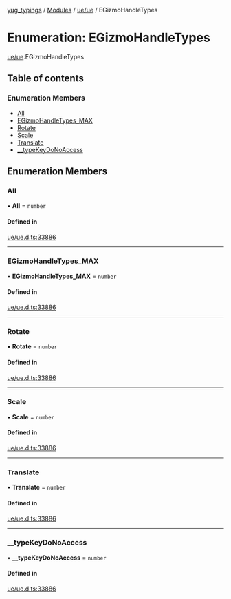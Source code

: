 [yug_typings](../README.md) / [Modules](../modules.md) / [ue/ue](../modules/ue_ue.md) / EGizmoHandleTypes

# Enumeration: EGizmoHandleTypes

[ue/ue](../modules/ue_ue.md).EGizmoHandleTypes

## Table of contents

### Enumeration Members

- [All](ue_ue.EGizmoHandleTypes.md#all)
- [EGizmoHandleTypes\_MAX](ue_ue.EGizmoHandleTypes.md#egizmohandletypes_max)
- [Rotate](ue_ue.EGizmoHandleTypes.md#rotate)
- [Scale](ue_ue.EGizmoHandleTypes.md#scale)
- [Translate](ue_ue.EGizmoHandleTypes.md#translate)
- [\_\_typeKeyDoNoAccess](ue_ue.EGizmoHandleTypes.md#__typekeydonoaccess)

## Enumeration Members

### All

• **All** = `number`

#### Defined in

[ue/ue.d.ts:33886](https://github.com/YugMetaverse/yug_typings/blob/b7d9b19/ue/ue.d.ts#L33886)

___

### EGizmoHandleTypes\_MAX

• **EGizmoHandleTypes\_MAX** = `number`

#### Defined in

[ue/ue.d.ts:33886](https://github.com/YugMetaverse/yug_typings/blob/b7d9b19/ue/ue.d.ts#L33886)

___

### Rotate

• **Rotate** = `number`

#### Defined in

[ue/ue.d.ts:33886](https://github.com/YugMetaverse/yug_typings/blob/b7d9b19/ue/ue.d.ts#L33886)

___

### Scale

• **Scale** = `number`

#### Defined in

[ue/ue.d.ts:33886](https://github.com/YugMetaverse/yug_typings/blob/b7d9b19/ue/ue.d.ts#L33886)

___

### Translate

• **Translate** = `number`

#### Defined in

[ue/ue.d.ts:33886](https://github.com/YugMetaverse/yug_typings/blob/b7d9b19/ue/ue.d.ts#L33886)

___

### \_\_typeKeyDoNoAccess

• **\_\_typeKeyDoNoAccess** = `number`

#### Defined in

[ue/ue.d.ts:33886](https://github.com/YugMetaverse/yug_typings/blob/b7d9b19/ue/ue.d.ts#L33886)
